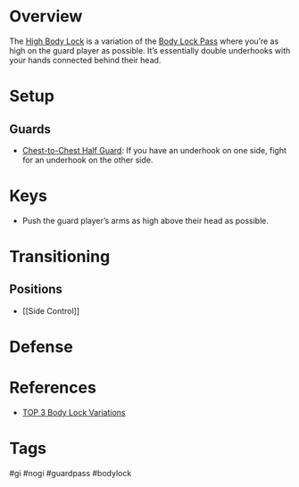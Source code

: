 # Overview
The <u>High Body Lock</u> is a variation of the [Body Lock Pass](obsidian://open?vault=Obsidian-BJJ-Notes&file=Guard%20Passes%2FBody%20Lock%20Pass) where you’re as high on the guard player as possible. It’s essentially double underhooks with your hands connected behind their head.
# Setup
## Guards
- [Chest-to-Chest Half Guard](obsidian://open?vault=Obsidian-BJJ-Notes&file=Guards%2FChest-to-Chest%20Half%20Guard): If you have an underhook on one side, fight for an underhook on the other side.
# Keys
- Push the guard player’s arms as high above their head as possible.
# Transitioning
## Positions
- [[Side Control]]
# Defense
# References
- [TOP 3 Body Lock Variations](https://www.youtube.com/watch?v=lyfNzr9Rza4)
# Tags
#gi #nogi #guardpass #bodylock 